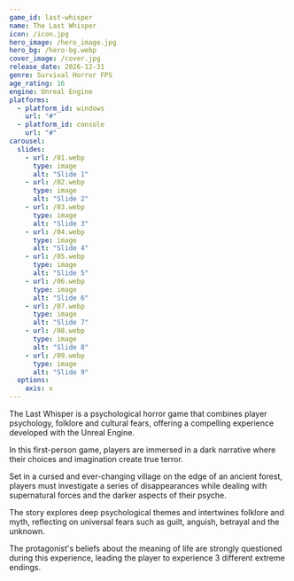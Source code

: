 ```yaml
---
game_id: last-whisper
name: The Last Whisper
icon: /icon.jpg
hero_image: /hero_image.jpg
hero_bg: /hero-bg.webp
cover_image: /cover.jpg
release_date: 2026-12-31
genre: Survival Horror FPS
age_rating: 16
engine: Unreal Engine
platforms:
  - platform_id: windows
    url: "#"
  - platform_id: console
    url: "#"
carousel:
  slides:
    - url: /01.webp
      type: image
      alt: "Slide 1"
    - url: /02.webp
      type: image
      alt: "Slide 2"
    - url: /03.webp
      type: image
      alt: "Slide 3"
    - url: /04.webp
      type: image
      alt: "Slide 4"
    - url: /05.webp
      type: image
      alt: "Slide 5"
    - url: /06.webp
      type: image
      alt: "Slide 6"
    - url: /07.webp
      type: image
      alt: "Slide 7"
    - url: /08.webp
      type: image
      alt: "Slide 8"
    - url: /09.webp
      type: image
      alt: "Slide 9"
  options:
    axis: x
---
```


The Last Whisper is a psychological horror game that combines player psychology, folklore and cultural fears, offering a compelling experience developed with the Unreal Engine.

In this first-person game, players are immersed in a dark narrative where their choices and imagination create true terror.

Set in a cursed and ever-changing village on the edge of an ancient forest, players must investigate a series of disappearances while dealing with supernatural forces and the darker aspects of their psyche.

The story explores deep psychological themes and intertwines folklore and myth, reflecting on universal fears such as guilt, anguish, betrayal and the unknown.

The protagonist's beliefs about the meaning of life are strongly questioned during this experience, leading the player to experience 3 different extreme endings.
